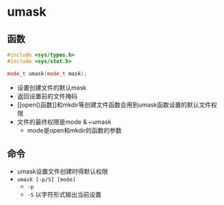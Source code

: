 
# umask

## 函数   

```c++
#include <sys/types.h>
#include <sys/stat.h>

mode_t umask(mode_t mask);
```

- 设置创建文件的默认mask
- 返回设置前的文件掩码
- [[open()函数]]和mkdir等创建文件函数会用到umask函数设置的默认文件权限
- 文件的最终权限是mode & ~umask
  - mode是open和mkdir的函数的参数
  
## 命令

 - umask设置文件创建时得默认权限
 - `umask [-p/S] [mode]`
   - `-p`  
   -  `-S` 以字符形式输出当前设置
   
